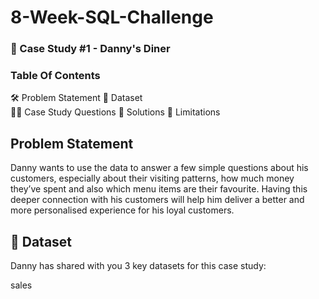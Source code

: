 # 8-Week-SQL-Challenge

### 🍜 Case Study #1 - Danny's Diner

### Table Of Contents
🛠️ Problem Statement
📂 Dataset  
🧙‍♂️ Case Study Questions
🚀 Solutions
🐋 Limitations

## Problem Statement
Danny wants to use the data to answer a few simple questions about his customers, especially about their visiting patterns, how much money they’ve spent and also which menu items are their favourite. Having this deeper connection with his customers will help him deliver a better and more personalised experience for his loyal customers.

## 📂 Dataset
Danny has shared with you 3 key datasets for this case study:

sales
